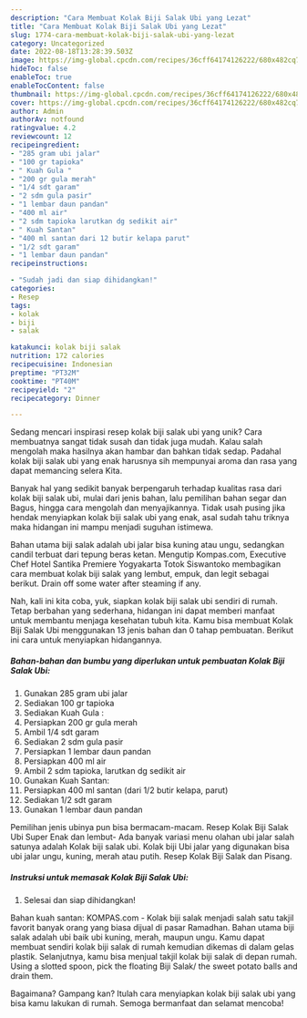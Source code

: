 ```yaml
---
description: "Cara Membuat Kolak Biji Salak Ubi yang Lezat"
title: "Cara Membuat Kolak Biji Salak Ubi yang Lezat"
slug: 1774-cara-membuat-kolak-biji-salak-ubi-yang-lezat
category: Uncategorized
date: 2022-08-18T13:28:39.503Z
image: https://img-global.cpcdn.com/recipes/36cff64174126222/680x482cq70/kolak-biji-salak-ubi-foto-resep-utama.jpg
hideToc: false
enableToc: true
enableTocContent: false
thumbnail: https://img-global.cpcdn.com/recipes/36cff64174126222/680x482cq70/kolak-biji-salak-ubi-foto-resep-utama.jpg
cover: https://img-global.cpcdn.com/recipes/36cff64174126222/680x482cq70/kolak-biji-salak-ubi-foto-resep-utama.jpg
author: Admin
authorAv: notfound
ratingvalue: 4.2
reviewcount: 12
recipeingredient:
- "285 gram ubi jalar"
- "100 gr tapioka"
- " Kuah Gula "
- "200 gr gula merah"
- "1/4 sdt garam"
- "2 sdm gula pasir"
- "1 lembar daun pandan"
- "400 ml air"
- "2 sdm tapioka larutkan dg sedikit air"
- " Kuah Santan"
- "400 ml santan dari 12 butir kelapa parut"
- "1/2 sdt garam"
- "1 lembar daun pandan"
recipeinstructions:

- "Sudah jadi dan siap dihidangkan!"
categories:
- Resep
tags:
- kolak
- biji
- salak

katakunci: kolak biji salak 
nutrition: 172 calories
recipecuisine: Indonesian
preptime: "PT32M"
cooktime: "PT40M"
recipeyield: "2"
recipecategory: Dinner

---
```





Sedang mencari inspirasi resep kolak biji salak ubi yang unik? Cara membuatnya sangat tidak susah dan tidak juga mudah. Kalau salah mengolah maka hasilnya akan hambar dan bahkan tidak sedap. Padahal kolak biji salak ubi yang enak harusnya sih mempunyai aroma dan rasa yang dapat memancing selera Kita.





Banyak hal yang sedikit banyak berpengaruh terhadap kualitas rasa dari kolak biji salak ubi, mulai dari jenis bahan, lalu pemilihan bahan segar dan Bagus, hingga cara mengolah dan menyajikannya. Tidak usah pusing jika hendak menyiapkan kolak biji salak ubi yang enak,      asal sudah tahu triknya maka hidangan ini mampu menjadi suguhan istimewa.














Bahan utama biji salak adalah ubi jalar bisa kuning atau ungu, sedangkan candil terbuat dari tepung beras ketan. Mengutip Kompas.com, Executive Chef Hotel Santika Premiere Yogyakarta Totok Siswantoko membagikan cara membuat kolak biji salak yang lembut, empuk, dan legit sebagai berikut. Drain off some water after steaming if any.






Nah, kali ini kita coba, yuk, siapkan kolak biji salak ubi sendiri di rumah. Tetap berbahan yang sederhana, hidangan ini dapat memberi manfaat untuk membantu menjaga kesehatan tubuh kita. Kamu bisa membuat Kolak Biji Salak Ubi menggunakan 13 jenis bahan dan 0 tahap pembuatan. Berikut ini cara untuk menyiapkan hidangannya.

<!--inarticleads1-->

##### Bahan-bahan dan bumbu yang diperlukan untuk pembuatan Kolak Biji Salak Ubi:

1. Gunakan 285 gram ubi jalar
1. Sediakan 100 gr tapioka
1. Sediakan  Kuah Gula :
1. Persiapkan 200 gr gula merah
1. Ambil 1/4 sdt garam
1. Sediakan 2 sdm gula pasir
1. Persiapkan 1 lembar daun pandan
1. Persiapkan 400 ml air
1. Ambil 2 sdm tapioka, larutkan dg sedikit air
1. Gunakan  Kuah Santan:
1. Persiapkan 400 ml santan (dari 1/2 butir kelapa, parut)
1. Sediakan 1/2 sdt garam
1. Gunakan 1 lembar daun pandan


Pemilihan jenis ubinya pun bisa bermacam-macam. Resep Kolak Biji Salak Ubi Super Enak dan lembut- Ada banyak variasi menu olahan ubi jalar salah satunya adalah Kolak biji salak ubi. Kolak biji Ubi jalar yang digunakan bisa ubi jalar ungu, kuning, merah atau putih. Resep Kolak Biji Salak dan Pisang. 

<!--inarticleads2-->

##### Instruksi untuk memasak Kolak Biji Salak Ubi:


1. Selesai dan siap dihidangkan!

Bahan kuah santan: KOMPAS.com - Kolak biji salak menjadi salah satu takjil favorit banyak orang yang biasa dijual di pasar Ramadhan. Bahan utama biji salak adalah ubi baik ubi kuning, merah, maupun ungu. Kamu dapat membuat sendiri kolak biji salak di rumah kemudian dikemas di dalam gelas plastik. Selanjutnya, kamu bisa menjual takjil kolak biji salak di depan rumah. Using a slotted spoon, pick the floating Biji Salak/ the sweet potato balls and drain them. 

Bagaimana? Gampang kan? Itulah cara menyiapkan kolak biji salak ubi yang bisa kamu lakukan di rumah. Semoga bermanfaat dan selamat mencoba!
